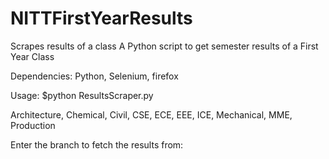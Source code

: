 # NITTFirstYearResults
Scrapes results of a class
A Python script to get semester results of a First Year Class

Dependencies:
Python, Selenium, firefox

Usage:
$python ResultsScraper.py

Architecture, Chemical, Civil, CSE, ECE, EEE, ICE, Mechanical, MME, Production

Enter the branch to fetch the results from: 
